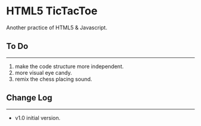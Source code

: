 # HTML5 TicTacToe

Another practice of HTML5 & Javascript.

## To Do
---
1. make the code structure more independent.
2. more visual eye candy.
3. remix the chess placing sound.

## Change Log
---
* v1.0 initial version.
